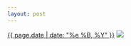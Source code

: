 ```yaml
---
layout: post
---
```


<p>
  <time><a href="/212">{{ page.date | date: "%e %B, %Y" }}</a></time>
  <a href="/212"><img src="{{ site.assets_url }}/212-640.jpg" srcset="{{ site.assets_url }}/212-1280.jpg 1280w, {{ site.assets_url }}/212-960.jpg 960w, {{ site.assets_url }}/212-640.jpg 640w, {{ site.assets_url }}/212-320.jpg 320w" sizes="(min-width: 700px) 50vw, calc(100vw - 2rem)" /></a>
</p>
